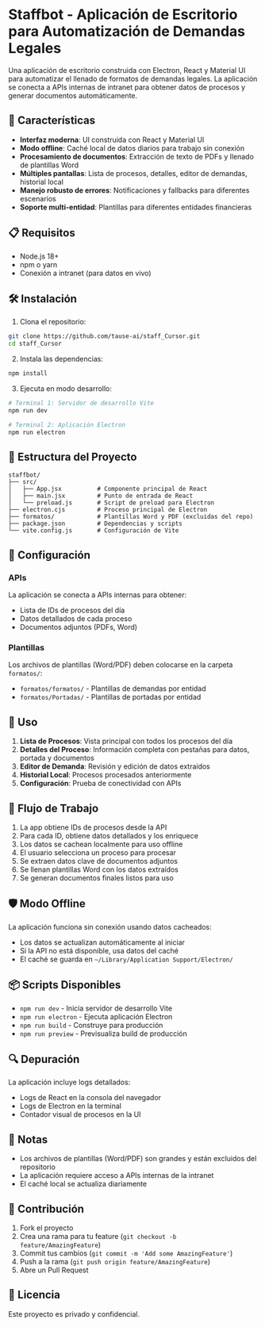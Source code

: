 # Staffbot - Aplicación de Escritorio para Automatización de Demandas Legales

Una aplicación de escritorio construida con Electron, React y Material UI para automatizar el llenado de formatos de demandas legales. La aplicación se conecta a APIs internas de intranet para obtener datos de procesos y generar documentos automáticamente.

## 🚀 Características

- **Interfaz moderna**: UI construida con React y Material UI
- **Modo offline**: Caché local de datos diarios para trabajo sin conexión
- **Procesamiento de documentos**: Extracción de texto de PDFs y llenado de plantillas Word
- **Múltiples pantallas**: Lista de procesos, detalles, editor de demandas, historial local
- **Manejo robusto de errores**: Notificaciones y fallbacks para diferentes escenarios
- **Soporte multi-entidad**: Plantillas para diferentes entidades financieras

## 📋 Requisitos

- Node.js 18+ 
- npm o yarn
- Conexión a intranet (para datos en vivo)

## 🛠️ Instalación

1. Clona el repositorio:
```bash
git clone https://github.com/tause-ai/staff_Cursor.git
cd staff_Cursor
```

2. Instala las dependencias:
```bash
npm install
```

3. Ejecuta en modo desarrollo:
```bash
# Terminal 1: Servidor de desarrollo Vite
npm run dev

# Terminal 2: Aplicación Electron
npm run electron
```

## 📁 Estructura del Proyecto

```
staffbot/
├── src/
│   ├── App.jsx          # Componente principal de React
│   ├── main.jsx         # Punto de entrada de React
│   └── preload.js       # Script de preload para Electron
├── electron.cjs         # Proceso principal de Electron
├── formatos/            # Plantillas Word y PDF (excluidas del repo)
├── package.json         # Dependencias y scripts
└── vite.config.js       # Configuración de Vite
```

## 🔧 Configuración

### APIs
La aplicación se conecta a APIs internas para obtener:
- Lista de IDs de procesos del día
- Datos detallados de cada proceso
- Documentos adjuntos (PDFs, Word)

### Plantillas
Los archivos de plantillas (Word/PDF) deben colocarse en la carpeta `formatos/`:
- `formatos/formatos/` - Plantillas de demandas por entidad
- `formatos/Portadas/` - Plantillas de portadas por entidad

## 🎯 Uso

1. **Lista de Procesos**: Vista principal con todos los procesos del día
2. **Detalles del Proceso**: Información completa con pestañas para datos, portada y documentos
3. **Editor de Demanda**: Revisión y edición de datos extraídos
4. **Historial Local**: Procesos procesados anteriormente
5. **Configuración**: Prueba de conectividad con APIs

## 🔄 Flujo de Trabajo

1. La app obtiene IDs de procesos desde la API
2. Para cada ID, obtiene datos detallados y los enriquece
3. Los datos se cachean localmente para uso offline
4. El usuario selecciona un proceso para procesar
5. Se extraen datos clave de documentos adjuntos
6. Se llenan plantillas Word con los datos extraídos
7. Se generan documentos finales listos para uso

## 🛡️ Modo Offline

La aplicación funciona sin conexión usando datos cacheados:
- Los datos se actualizan automáticamente al iniciar
- Si la API no está disponible, usa datos del caché
- El caché se guarda en `~/Library/Application Support/Electron/`

## 📦 Scripts Disponibles

- `npm run dev` - Inicia servidor de desarrollo Vite
- `npm run electron` - Ejecuta aplicación Electron
- `npm run build` - Construye para producción
- `npm run preview` - Previsualiza build de producción

## 🔍 Depuración

La aplicación incluye logs detallados:
- Logs de React en la consola del navegador
- Logs de Electron en la terminal
- Contador visual de procesos en la UI

## 📝 Notas

- Los archivos de plantillas (Word/PDF) son grandes y están excluidos del repositorio
- La aplicación requiere acceso a APIs internas de la intranet
- El caché local se actualiza diariamente

## 🤝 Contribución

1. Fork el proyecto
2. Crea una rama para tu feature (`git checkout -b feature/AmazingFeature`)
3. Commit tus cambios (`git commit -m 'Add some AmazingFeature'`)
4. Push a la rama (`git push origin feature/AmazingFeature`)
5. Abre un Pull Request

## 📄 Licencia

Este proyecto es privado y confidencial.

